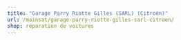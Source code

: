```yaml
---
title: "Garage Parry Riotte Gilles (SARL) (Citroën)"
url: /mainsat/garage-parry-riotte-gilles-sarl-citroen/
shop: réparation de voitures
---
```

